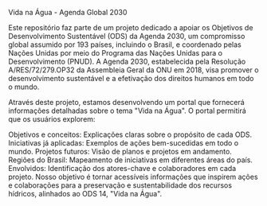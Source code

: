 
Vida na Água - Agenda Global 2030

Este repositório faz parte de um projeto dedicado a apoiar os Objetivos de Desenvolvimento Sustentável (ODS) da Agenda 2030, um compromisso global assumido por 193 países, incluindo o Brasil, e coordenado pelas Nações Unidas por meio do Programa das Nações Unidas para o Desenvolvimento (PNUD). A Agenda 2030, estabelecida pela Resolução A/RES/72/279.OP32 da Assembleia Geral da ONU em 2018, visa promover o desenvolvimento sustentável e a efetivação dos direitos humanos em todo o mundo.

Através deste projeto, estamos desenvolvendo um portal que fornecerá informações detalhadas sobre o tema "Vida na Água". O portal permitirá que os usuários explorem:

Objetivos e conceitos: Explicações claras sobre o propósito de cada ODS.
Iniciativas já aplicadas: Exemplos de ações bem-sucedidas em todo o mundo.
Projetos futuros: Visão de planos e projetos em andamento.
Regiões do Brasil: Mapeamento de iniciativas em diferentes áreas do país.
Envolvidos: Identificação dos atores-chave e colaboradores em cada projeto.
Nosso objetivo é tornar acessíveis informações que inspirem ações e colaborações para a preservação e sustentabilidade dos recursos hídricos, alinhados ao ODS 14, "Vida na Água".
